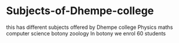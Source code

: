 # Subjects-of-Dhempe-college
this has different subjects offered by Dhempe college
Physics
maths
computer science
botony
zoology
In botony we enrol 60 students
